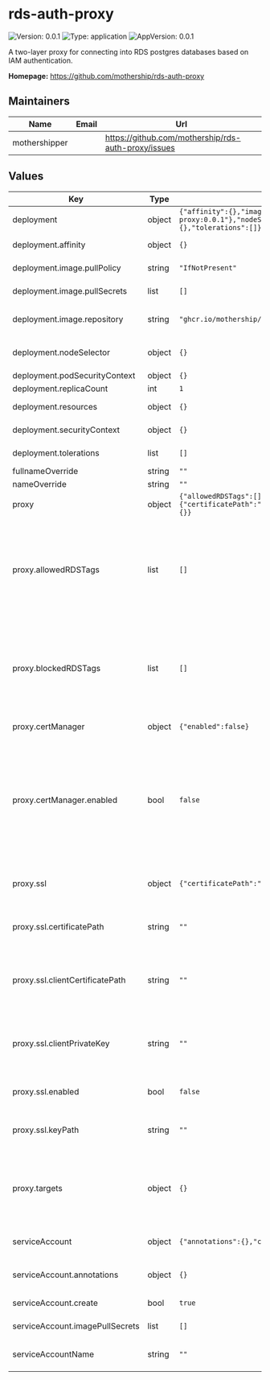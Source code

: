 # rds-auth-proxy

![Version: 0.0.1](https://img.shields.io/badge/Version-0.0.1-informational?style=flat-square) ![Type: application](https://img.shields.io/badge/Type-application-informational?style=flat-square) ![AppVersion: 0.0.1](https://img.shields.io/badge/AppVersion-0.0.1-informational?style=flat-square)

A two-layer proxy for connecting into RDS postgres databases based on IAM authentication.

**Homepage:** <https://github.com/mothership/rds-auth-proxy>

## Maintainers

| Name | Email | Url |
| ---- | ------ | --- |
| mothershipper |  | https://github.com/mothership/rds-auth-proxy/issues |

## Values

| Key | Type | Default | Description |
|-----|------|---------|-------------|
| deployment | object | `{"affinity":{},"image":{"pullPolicy":"IfNotPresent","pullSecrets":[],"repository":"ghcr.io/mothership/rds-auth-proxy:0.0.1"},"nodeSelector":{},"podSecurityContext":{},"replicaCount":1,"resources":{},"securityContext":{},"tolerations":[]}` | Deployment resource settings |
| deployment.affinity | object | `{}` | Affinity rules for the proxy deployment |
| deployment.image.pullPolicy | string | `"IfNotPresent"` | Image pull policy for the proxy |
| deployment.image.pullSecrets | list | `[]` | Image pull policy for the proxy deployment |
| deployment.image.repository | string | `"ghcr.io/mothership/rds-auth-proxy:0.0.1"` | If you want to bundle your own proxy distribution, you can change the image/tag |
| deployment.nodeSelector | object | `{}` | Node selector, if you want to deploy it to a particular node group |
| deployment.podSecurityContext | object | `{}` | Pod security context |
| deployment.replicaCount | int | `1` | Number of pods to run |
| deployment.resources | object | `{}` | Resources for the proxy deployment |
| deployment.securityContext | object | `{}` | Container security context for the proxy |
| deployment.tolerations | list | `[]` | Tolerations for the proxy deployment |
| fullnameOverride | string | `""` |  |
| nameOverride | string | `""` |  |
| proxy | object | `{"allowedRDSTags":[],"blockedRDSTags":[],"certManager":{"enabled":false},"ssl":{"certificatePath":"","clientCertificatePath":"","clientPrivateKey":"","enabled":false,"keyPath":""},"targets":{}}` | Settings for the proxy itself |
| proxy.allowedRDSTags | list | `[]` | Tags used to filter RDS instances. If empty, all RDS postgres instances are allowed to connect through the proxy unless otherwise blocked.  If multiple tags are set, allowed tags must be on the RDS instance, and their values must match the value exactly. |
| proxy.blockedRDSTags | list | `[]` | Tags used to filter RDS instances. If empty, all RDS postgres instances are allowed to connect through the proxy. If multiple tags are set, ANY matching tag on the RDS instance will stop the proxy connecting to it. |
| proxy.certManager | object | `{"enabled":false}` | Set to false if you want to bring your own certificate |
| proxy.certManager.enabled | bool | `false` | If true, creates client SSL certificates using certManager. Client certificates are used in the sessions with RDS instances. If proxy.ssl.enabled is also true, this will issue a self-signed certificate for communication between clients and the proxy server. |
| proxy.ssl | object | `{"certificatePath":"","clientCertificatePath":"","clientPrivateKey":"","enabled":false,"keyPath":""}` | The SSL config for the proxy itself. SSL for individual hosts/targets is defined below |
| proxy.ssl.certificatePath | string | `""` | Path in the container to the proxy's SSL certificate, if proxy.certManager.enabled is true, this is ignored. |
| proxy.ssl.clientCertificatePath | string | `""` | Path in the container to the SSL certificate for outbound connections to RDS. if proxy.certManager.enabled is true, this is ignored. |
| proxy.ssl.clientPrivateKey | string | `""` | Path in the container to the SSL private key for outbound connections to RDS. If proxy.certManager.enabled is true, this is ignored. |
| proxy.ssl.enabled | bool | `false` | If true, the proxy will enable clients to use SSL when connecting to it |
| proxy.ssl.keyPath | string | `""` | Path in the container to the proxy's SSL private key, if proxy.certManager.enabled is true, this is ignored. |
| proxy.targets | object | `{}` | ({ "name": { "host": string, "ssl": { "mode": "disable" }}}) Additional databases that you want the proxy to allow connections to, like self-hosted postgres instances. |
| serviceAccount | object | `{"annotations":{},"create":true,"imagePullSecrets":[]}` | Service account settings if we create the service account |
| serviceAccount.annotations | object | `{}` | Annotations for the service account - this can be used for IRSA auth to AWS |
| serviceAccount.create | bool | `true` | Creates a service account for you if true |
| serviceAccount.imagePullSecrets | list | `[]` | List of image pull secrets for the service account |
| serviceAccountName | string | `""` | Service account name for the proxy deployment, if you own service account |

